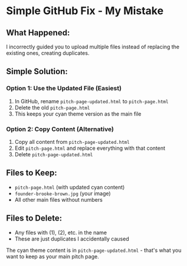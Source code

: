 # Simple GitHub Fix - My Mistake

## What Happened:
I incorrectly guided you to upload multiple files instead of replacing the existing ones, creating duplicates.

## Simple Solution:

### Option 1: Use the Updated File (Easiest)
1. In GitHub, rename `pitch-page-updated.html` to `pitch-page.html`
2. Delete the old `pitch-page.html` 
3. This keeps your cyan theme version as the main file

### Option 2: Copy Content (Alternative)
1. Copy all content from `pitch-page-updated.html`
2. Edit `pitch-page.html` and replace everything with that content
3. Delete `pitch-page-updated.html`

## Files to Keep:
- `pitch-page.html` (with updated cyan content)
- `founder-brooke-brown.jpg` (your image)
- All other main files without numbers

## Files to Delete:
- Any files with (1), (2), etc. in the name
- These are just duplicates I accidentally caused

The cyan theme content is in `pitch-page-updated.html` - that's what you want to keep as your main pitch page.